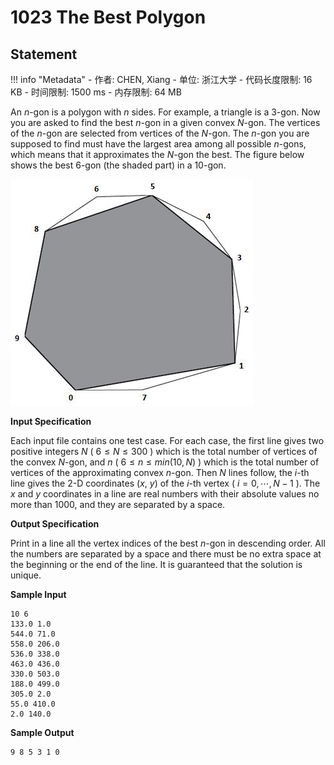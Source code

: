 
# 1023 The Best Polygon

## Statement

!!! info "Metadata"
    - 作者: CHEN, Xiang
    - 单位: 浙江大学
    - 代码长度限制: 16 KB
    - 时间限制: 1500 ms
    - 内存限制: 64 MB

An $n$-gon is a polygon with $n$ sides. For example, a triangle is a 3-gon. Now you are asked to find the best $n$-gon in a given convex $N$-gon. The vertices of the $n$-gon are selected from vertices of the $N$-gon. The $n$-gon you are supposed to find must have the largest area among all possible $n$-gons, which means that it approximates the $N$-gon the best. The figure below shows the best 6-gon (the shaded part) in a 10-gon.

![6gon.JPG](./statement-assets/dec24f4d-d76f-4a11-9ae7-d4b9f2628939.JPG)

**Input Specification**

Each input file contains one test case. For each case, the first line gives two positive integers $N$ ( $6 \le N \le 300$ ) which is the total number of vertices of the convex $N$-gon, and $n$ ( $6 \le n \le min(10, N)$ ) which is the total number of vertices of the approximating convex $n$-gon. Then $N$ lines follow, the $i$-th line gives the 2-D coordinates ($x$, $y$) of the $i$-th vertex ( $i = 0, \cdots , N-1$ ). The $x$ and $y$ coordinates in a line are real numbers with their absolute values no more than 1000, and they are separated by a space.

**Output Specification**

Print in a line all the vertex indices of the best $n$-gon in descending order. All the numbers are separated by a space and there must be no extra space at the beginning or the end of the line. It is guaranteed that the solution is unique.

**Sample Input**
```plaintext
10 6
133.0 1.0
544.0 71.0
558.0 206.0
536.0 338.0
463.0 436.0
330.0 503.0
188.0 499.0
305.0 2.0
55.0 410.0
2.0 140.0
```

**Sample Output**
```plaintext
9 8 5 3 1 0
```

